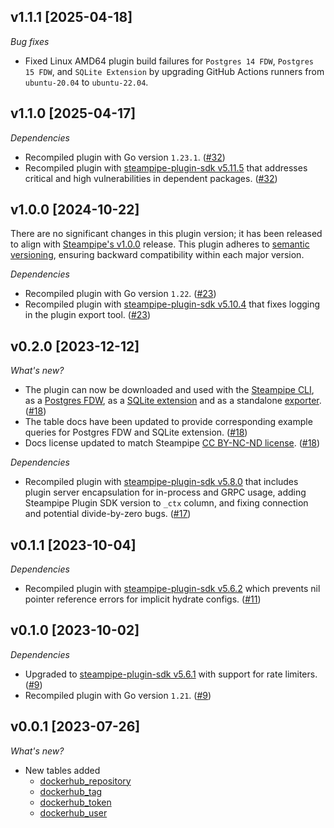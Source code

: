 ## v1.1.1 [2025-04-18]

_Bug fixes_

- Fixed Linux AMD64 plugin build failures for `Postgres 14 FDW`, `Postgres 15 FDW`, and `SQLite Extension` by upgrading GitHub Actions runners from `ubuntu-20.04` to `ubuntu-22.04`.

## v1.1.0 [2025-04-17]

_Dependencies_

- Recompiled plugin with Go version `1.23.1`. ([#32](https://github.com/turbot/steampipe-plugin-dockerhub/pull/32))
- Recompiled plugin with [steampipe-plugin-sdk v5.11.5](https://github.com/turbot/steampipe-plugin-sdk/blob/v5.11.5/CHANGELOG.md#v5115-2025-03-31) that addresses critical and high vulnerabilities in dependent packages. ([#32](https://github.com/turbot/steampipe-plugin-dockerhub/pull/32))

## v1.0.0 [2024-10-22]

There are no significant changes in this plugin version; it has been released to align with [Steampipe's v1.0.0](https://steampipe.io/changelog/steampipe-cli-v1-0-0) release. This plugin adheres to [semantic versioning](https://semver.org/#semantic-versioning-specification-semver), ensuring backward compatibility within each major version.

_Dependencies_

- Recompiled plugin with Go version `1.22`. ([#23](https://github.com/turbot/steampipe-plugin-dockerhub/pull/23))
- Recompiled plugin with [steampipe-plugin-sdk v5.10.4](https://github.com/turbot/steampipe-plugin-sdk/blob/develop/CHANGELOG.md#v5104-2024-08-29) that fixes logging in the plugin export tool. ([#23](https://github.com/turbot/steampipe-plugin-dockerhub/pull/23))

## v0.2.0 [2023-12-12]

_What's new?_

- The plugin can now be downloaded and used with the [Steampipe CLI](https://steampipe.io/docs), as a [Postgres FDW](https://steampipe.io/docs/steampipe_postgres/overview), as a [SQLite extension](https://steampipe.io/docs//steampipe_sqlite/overview) and as a standalone [exporter](https://steampipe.io/docs/steampipe_export/overview). ([#18](https://github.com/turbot/steampipe-plugin-dockerhub/pull/18))
- The table docs have been updated to provide corresponding example queries for Postgres FDW and SQLite extension. ([#18](https://github.com/turbot/steampipe-plugin-dockerhub/pull/18))
- Docs license updated to match Steampipe [CC BY-NC-ND license](https://github.com/turbot/steampipe-plugin-dockerhub/blob/main/docs/LICENSE). ([#18](https://github.com/turbot/steampipe-plugin-dockerhub/pull/18))

_Dependencies_

- Recompiled plugin with [steampipe-plugin-sdk v5.8.0](https://github.com/turbot/steampipe-plugin-sdk/blob/main/CHANGELOG.md#v580-2023-12-11) that includes plugin server encapsulation for in-process and GRPC usage, adding Steampipe Plugin SDK version to `_ctx` column, and fixing connection and potential divide-by-zero bugs. ([#17](https://github.com/turbot/steampipe-plugin-dockerhub/pull/17))

## v0.1.1 [2023-10-04]

_Dependencies_

- Recompiled plugin with [steampipe-plugin-sdk v5.6.2](https://github.com/turbot/steampipe-plugin-sdk/blob/main/CHANGELOG.md#v562-2023-10-03) which prevents nil pointer reference errors for implicit hydrate configs. ([#11](https://github.com/turbot/steampipe-plugin-dockerhub/pull/11))

## v0.1.0 [2023-10-02]

_Dependencies_

- Upgraded to [steampipe-plugin-sdk v5.6.1](https://github.com/turbot/steampipe-plugin-sdk/blob/main/CHANGELOG.md#v561-2023-09-29) with support for rate limiters. ([#9](https://github.com/turbot/steampipe-plugin-dockerhub/pull/9))
- Recompiled plugin with Go version `1.21`. ([#9](https://github.com/turbot/steampipe-plugin-dockerhub/pull/9))

## v0.0.1 [2023-07-26]

_What's new?_

- New tables added
  - [dockerhub_repository](https://hub.steampipe.io/plugins/turbot/dockerhub/tables/dockerhub_repository)
  - [dockerhub_tag](https://hub.steampipe.io/plugins/turbot/dockerhub/tables/dockerhub_tag)
  - [dockerhub_token](https://hub.steampipe.io/plugins/turbot/dockerhub/tables/dockerhub_token)
  - [dockerhub_user](https://hub.steampipe.io/plugins/turbot/dockerhub/tables/dockerhub_user)

